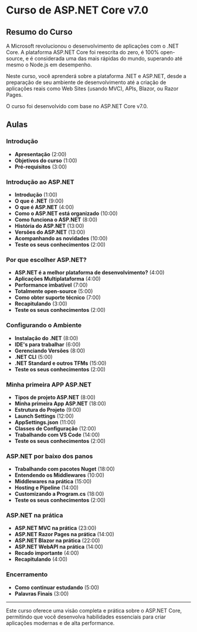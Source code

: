 # Curso de ASP.NET Core v7.0

## Resumo do Curso

A Microsoft revolucionou o desenvolvimento de aplicações com o .NET Core. A plataforma ASP.NET Core foi reescrita do zero, é 100% open-source, e é considerada uma das mais rápidas do mundo, superando até mesmo o Node.js em desempenho.

Neste curso, você aprenderá sobre a plataforma .NET e ASP.NET, desde a preparação de seu ambiente de desenvolvimento até a criação de aplicações reais como Web Sites (usando MVC), APIs, Blazor, ou Razor Pages.

O curso foi desenvolvido com base no ASP.NET Core v7.0.

## Aulas

### Introdução

- **Apresentação** (2:00)
- **Objetivos do curso** (1:00)
- **Pré-requisitos** (3:00)

### Introdução ao ASP.NET

- **Introdução** (1:00)
- **O que é .NET** (9:00)
- **O que é ASP.NET** (4:00)
- **Como o ASP.NET está organizado** (10:00)
- **Como funciona o ASP.NET** (8:00)
- **História do ASP.NET** (13:00)
- **Versões do ASP.NET** (13:00)
- **Acompanhando as novidades** (10:00)
- **Teste os seus conhecimentos** (2:00)

### Por que escolher ASP.NET?

- **ASP.NET é a melhor plataforma de desenvolvimento?** (4:00)
- **Aplicações Multiplataforma** (4:00)
- **Performance imbatível** (7:00)
- **Totalmente open-source** (5:00)
- **Como obter suporte técnico** (7:00)
- **Recapitulando** (3:00)
- **Teste os seus conhecimentos** (2:00)

### Configurando o Ambiente

- **Instalação do .NET** (8:00)
- **IDE's para trabalhar** (6:00)
- **Gerenciando Versões** (8:00)
- **.NET CLI** (5:00)
- **.NET Standard e outros TFMs** (15:00)
- **Teste os seus conhecimentos** (2:00)

### Minha primeira APP ASP.NET

- **Tipos de projeto ASP.NET** (8:00)
- **Minha primeira App ASP.NET** (18:00)
- **Estrutura do Projeto** (9:00)
- **Launch Settings** (12:00)
- **AppSettings.json** (11:00)
- **Classes de Configuração** (12:00)
- **Trabalhando com VS Code** (14:00)
- **Teste os seus conhecimentos** (2:00)

### ASP.NET por baixo dos panos

- **Trabalhando com pacotes Nuget** (18:00)
- **Entendendo os Middlewares** (10:00)
- **Middlewares na prática** (15:00)
- **Hosting e Pipeline** (14:00)
- **Customizando a Program.cs** (18:00)
- **Teste os seus conhecimentos** (2:00)

### ASP.NET na prática

- **ASP.NET MVC na prática** (23:00)
- **ASP.NET Razor Pages na prática** (14:00)
- **ASP.NET Blazor na prática** (22:00)
- **ASP.NET WebAPI na prática** (14:00)
- **Recado importante** (4:00)
- **Recapitulando** (4:00)

### Encerramento

- **Como continuar estudando** (5:00)
- **Palavras Finais** (3:00)

---

Este curso oferece uma visão completa e prática sobre o ASP.NET Core, permitindo que você desenvolva habilidades essenciais para criar aplicações modernas e de alta performance.
